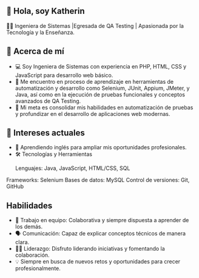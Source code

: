 ## 👋 Hola, soy Katherin
👩‍💻 Ingeniera de Sistemas |Egresada de QA Testing | Apasionada por la Tecnología y la Enseñanza.

## 📌 Acerca de mí

 - 💻 Soy Ingeniera de Sistemas con experiencia en PHP, HTML, CSS y JavaScript para desarrollo web básico.
- 🌟 Me encuentro en proceso de aprendizaje en herramientas de automatización y desarrollo como Selenium, JUnit, Appium, JMeter, y Java, así como en la ejecución de pruebas funcionales y conceptos avanzados de QA Testing.
- 🚀 Mi meta es consolidar mis habilidades en automatización de pruebas y profundizar en el desarrollo de aplicaciones web modernas.

## 📘 Intereses actuales

- 🚀 Aprendiendo inglés para ampliar mis oportunidades profesionales.
- 🛠️ Tecnologías y Herramientas

<ul>Lenguajes: Java, JavaScript, HTML/CSS, SQL</ul>
Frameworks: Selenium
Bases de datos: MySQL
Control de versiones: Git, GitHub

## Habilidades 
- 🤝 Trabajo en equipo: Colaborativa y siempre dispuesta a aprender de los demás. 
- 🗣️ Comunicación: Capaz de explicar conceptos técnicos de manera clara. 
- 👩‍💼 Liderazgo: Disfruto liderando iniciativas y fomentando la colaboración.
- 💡 Siempre en busca de nuevos retos y oportunidades para crecer profesionalmente.
